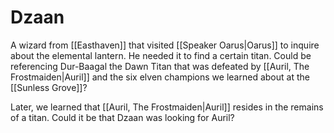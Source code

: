 # Dzaan

A wizard from [[Easthaven]] that visited [[Speaker Oarus|Oarus]] to inquire about the elemental lantern. He needed it to find a certain titan. Could be referencing Dur-Baagal the Dawn Titan that was defeated by [[Auril, The Frostmaiden|Auril]] and the six elven champions we learned about at the [[Sunless Grove]]?

Later, we learned that [[Auril, The Frostmaiden|Auril]] resides in the remains of a titan. Could it be that Dzaan was looking for Auril?